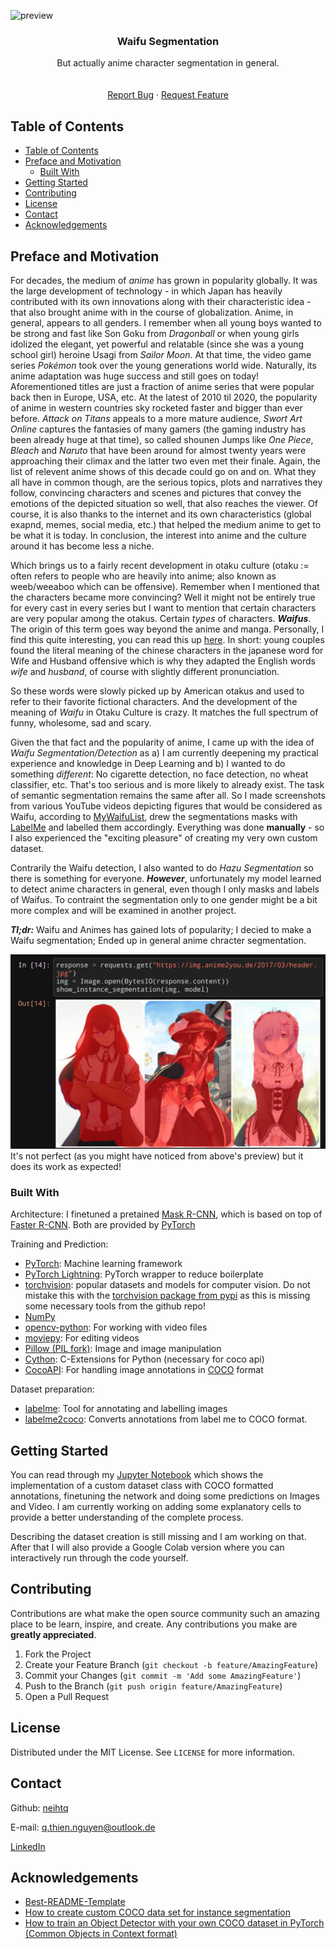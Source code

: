 ![preview](preview.gif)
<p align="center">
  <h3 align="center">Waifu Segmentation</h3>

  <p align="center">
    But actually anime character segmentation in general.
    <br />
    <br />
    <br />
    <a href="https://github.com/Neihtq/waifu-segmentation/issues">Report Bug</a>
    ·
    <a href="https://github.com/Neihtq/waifu-segmentation/issues">Request Feature</a>
  </p>
</p>

<!-- TABLE OF CONTENTS -->
## Table of Contents

- [Table of Contents](#table-of-contents)
- [Preface and Motivation](#preface-and-motivation)
  - [Built With](#built-with)
- [Getting Started](#getting-started)
- [Contributing](#contributing)
- [License](#license)
- [Contact](#contact)
- [Acknowledgements](#acknowledgements)



<!-- ABOUT THE PROJECT -->
## Preface and Motivation
For decades, the medium of *anime* has grown in popularity globally. It was the large development of technology - in which Japan has heavily contributed with its own innovations along with their characteristic idea - that also brought anime with in the course of globalization. Anime, in general, appears to all genders. I remember when all young boys wanted to be strong and fast like Son Goku from *Dragonball* or when young girls idolized the elegant, yet powerful and relatable (since she was a young school girl) heroine Usagi from *Sailor Moon*. At that time, the video game series *Pokémon* took over the young generations world wide. Naturally, its anime adaptation was huge success and still goes on today! Aforementioned titles are just a fraction of anime series that were popular back then in Europe, USA, etc. At the latest of 2010 til 2020, the popularity of anime in western countries sky rocketed faster and bigger than ever before. *Attack on Titans* appeals to a more mature audience, *Swort Art Online* captures the fantasies of many gamers (the gaming industry has been already huge at that time), so called shounen Jumps like *One Piece*, *Bleach* and *Naruto* that have been around for almost twenty years were approaching their climax and the latter two even met their finale. Again, the list of relevent anime shows of this decade could go on and on. What they all have in common though, are the serious topics, plots and narratives they follow, convincing characters and scenes and pictures that convey the emotions of the depicted situation so well, that also reaches the viewer. Of course, it is also thanks to the internet and its own characteristics (global exapnd, memes, social media, etc.) that helped the medium anime to get to be what it is today. In conclusion, the interest into anime and the culture around it has become less a niche.

Which brings us to a fairly recent development in otaku culture (otaku := often refers to people who are heavily into anime; also known as weeb/weeaboo which can be offensive). Remember when I mentioned that the characters became more convincing? Well it might not be entirely true for every cast in every series but I want to mention that certain characters are very popular among the otakus. Certain *types* of characters. ***Waifus***. The origin of this term goes way beyond the anime and manga. Personally, I find this quite interesting, you can read this up [here](https://www.japanpowered.com/otaku-culture/what-waifu-means). In short: young couples found the literal meaning of the chinese characters in the japanese word for Wife and Husband offensive which is why they adapted the English words *wife* and *husband*, of course with slightly different pronunciation.

So these words were slowly picked up by American otakus and used to refer to their favorite fictional characters. And the development of the meaning of *Waifu* in Otaku Culture is crazy. It matches the full spectrum of funny, wholesome, sad and scary. 

Given the that fact and the popularity of anime, I came up with the idea of *Waifu Segmentation/Detection* as a) I am currently deepening my practical experience and knowledge in Deep Learning and b) I wanted to do something *different*: No cigarette detection, no face detection, no wheat classifier, etc. That's too serious and is more likely to already exist. The task of semantic segmentation remains the same after all. So I made screenshots from various YouTube videos depicting figures that would be considered as Waifu, according to [MyWaifuList](https://mywaifulist.moe/popular), drew the segmentations masks with [LabelMe](https://github.com/wkentaro/labelme) and labelled them accordingly. Everything was done **manually** - so I also experienced the "exciting pleasure" of creating my very own custom dataset.

Contrarily the Waifu detection, I also wanted to do *Hazu Segmentation* so there is something for everyone. ***However***, unfortunately my model learned to detect anime characters in general, even though I only masks and labels of Waifus. To contraint the segmentation only to one gender might be a bit more complex and will be examined in another project.

***Tl;dr:*** Waifu and Animes has gained lots of popularity; I decied to make a Waifu segmentation; Ended up in general anime chracter segmentation.

![screenshot](screenshot.png)
It's not perfect (as you might have noticed from above's preview) but it does its work as expected!

### Built With
Architecture:
I finetuned a pretained [Mask R-CNN](https://arxiv.org/abs/1703.06870), which is based on top of [Faster R-CNN](https://arxiv.org/abs/1506.01497). Both are provided by [PyTorch](https://pytorch.org/)

Training and Prediction:
* [PyTorch](https://pytorch.org/): Machine learning framework
* [PyTorch Lightning](https://github.com/PyTorchLightning/pytorch-lightning): PyTorch wrapper to reduce boilerplate
* [torchvision](https://github.com/pytorch/vision.git): popular datasets and models for computer vision. Do not mistake this with the [torchvision package from pypi](https://pypi.org/project/torchvision/) as this is missing some necessary tools from the github repo!
* [NumPy](https://numpy.org/)
* [opencv-python](https://github.com/skvark/opencv-python): For working with video files
* [moviepy](https://github.com/Zulko/moviepy): For editing videos
* [Pillow (PIL fork)](https://python-pillow.org/): Image and image manipulation
* [Cython](https://cython.org/): C-Extensions for Python (necessary for coco api)
* [CocoAPI](https://github.com/cocodataset/cocoapi): For handling image annotations in [COCO](https://cocodataset.org/#home) format

Dataset preparation:
* [labelme](https://github.com/wkentaro/labelme): Tool for annotating and labelling images
* [labelme2coco](https://github.com/Tony607/labelme2coco): Converts annotations from label me to COCO format.




<!-- GETTING STARTED -->
## Getting Started
You can read through my [Jupyter Notebook](https://github.com/Neihtq/waifu-segmentation/blob/master/Segmentation.ipynb) which shows the implementation of a custom dataset class with COCO formatted annotations, finetuning the network and doing some predictions on Images and Video. I am currently working on adding some explanatory cells to provide a better understanding of the complete process.

Describing the dataset creation is still missing and I am working on that. After that I will also provide a Google Colab version where you can interactively run through the code yourself.

## Contributing

Contributions are what make the open source community such an amazing place to be learn, inspire, and create. Any contributions you make are **greatly appreciated**.

1. Fork the Project
2. Create your Feature Branch (`git checkout -b feature/AmazingFeature`)
3. Commit your Changes (`git commit -m 'Add some AmazingFeature'`)
4. Push to the Branch (`git push origin feature/AmazingFeature`)
5. Open a Pull Request



<!-- LICENSE -->
## License

Distributed under the MIT License. See `LICENSE` for more information.


<!-- CONTACT -->
## Contact
Github: [neihtq](https://github.com/Neihtq)

E-mail: q.thien.nguyen@outlook.de

[LinkedIn](https://www.linkedin.com/feed/)

## Acknowledgements
* [Best-README-Template](https://github.com/othneildrew/Best-README-Template#license)
* [How to create custom COCO data set for instance segmentation](https://www.dlology.com/blog/how-to-create-custom-coco-data-set-for-instance-segmentation/)
* [How to train an Object Detector with your own COCO dataset in PyTorch (Common Objects in Context format)](https://medium.com/fullstackai/how-to-train-an-object-detector-with-your-own-coco-dataset-in-pytorch-319e7090da5)